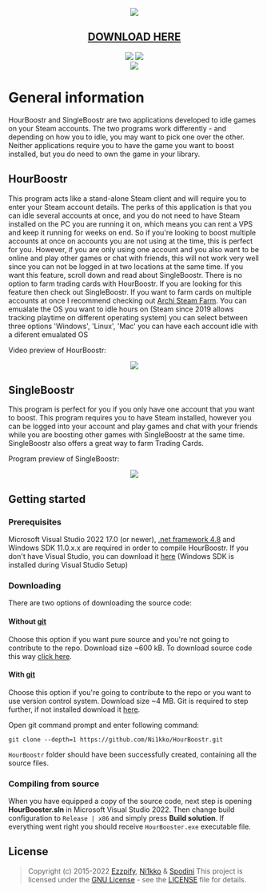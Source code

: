 <p align="center">
  <img src="https://i.imgur.com/1Py0CWT.png"/>
</p>
 
<p align="center">
  <h2 align="center"><a href="https://github.com/Ni1kko/HourBoostr/releases">DOWNLOAD HERE</a></h2>
</p>

<p align="center">
  <img src="https://img.shields.io/github/release/Ni1kko/HourBoostr.svg?label=Latest"/>
  <img src="https://img.shields.io/github/downloads/Ni1kko/HourBoostr/latest/total.svg?label=Downloads%20for%20latest"/>
  <br/>
  <img src="https://img.shields.io/github/license/Ni1kko/HourBoostr.svg?label=License"/>
</p>

# General information
HourBoostr and SingleBoostr are two applications developed to idle games on your Steam accounts. The two programs work differently - and depending on how you to idle, you may want to pick one over the other. Neither applications require you to have the game you want to boost installed, but you do need to own the game in your library.

## HourBoostr
This program acts like a stand-alone Steam client and will require you to enter your Steam account details. The perks of this application is that you can idle several accounts at once, and you do not need to have Steam installed on the PC you are running it on, which means you can rent a VPS and keep it running for weeks on end. So if you're looking to boost multiple accounts at once on accounts you are not using at the time, this is perfect for you. However, if you are only using one account and you also want to be online and play other games or chat with friends, this will not work very well since you can not be logged in at two locations at the same time. If you want this feature, scroll down and read about SingleBoostr. There is no option to farm trading cards with HourBoostr. If you are looking for this feature then check out SingleBoostr. If you want to farm cards on multiple accounts at once I recommend checking out [Archi Steam Farm](https://github.com/JustArchi/ArchiSteamFarm). You can emualate the OS you want to idle hours on (Steam since 2019 allows tracking playtime on different operating system) you can select between three options 'Windows', 'Linux', 'Mac' you can have each account idle with a diferent emualated OS

Video preview of HourBoostr: 
<p align="center">
  <a href="https://www.youtube.com/watch?v=eqhPBEVMPDM"><img src="https://i.imgur.com/kRr5QhO.png"/></a>
</p>

## SingleBoostr
This program is perfect for you if you only have one account that you want to boost. This program requires you to have Steam installed, however you can be logged into your account and play games and chat with your friends while you are boosting other games with SingleBoostr at the same time. SingleBoostr also offers a great way to farm Trading Cards.

Program preview of SingleBoostr: 

<p align="center">
  <img src="https://i.imgur.com/DJAn1iV.png"/> 
</p>

## Getting started

### Prerequisites
Microsoft Visual Studio 2022 17.0 (or newer), <a href="https://dotnet.microsoft.com/en-us/download/dotnet-framework/net48">.net framework 4.8</a> and Windows SDK 11.0.x.x are required in order to compile HourBoostr. If you don't have Visual Studio, you can download it <a href="https://visualstudio.microsoft.com/vs/">here</a> (Windows SDK is installed during Visual Studio Setup)

### Downloading
There are two options of downloading the source code:

#### Without [git](https://git-scm.com)
Choose this option if you want pure source and you're not going to contribute to the repo. Download size ~600 kB.
To download source code this way [click here](https://github.com/Ni1kko/HourBoostr/archive/master.zip).

#### With [git](https://git-scm.com)
Choose this option if you're going to contribute to the repo or you want to use version control system. Download size ~4 MB. Git is required to step further, if not installed download it [here](https://git-scm.com).

Open git command prompt and enter following command:

    git clone --depth=1 https://github.com/Ni1kko/HourBoostr.git

`HourBoostr` folder should have been successfully created, containing all the source files.

### Compiling from source
When you have equipped a copy of the source code, next step is opening **HourBooster.sln** in Microsoft Visual Studio 2022.
Then change build configuration to `Release | x86` and simply press **Build solution**.
If everything went right you should receive `HourBooster.exe` executable file.

## License
> Copyright (c) 2015-2022 [Ezzpify](https://github.com/Ezzpify), [Ni1kko](https://github.com/Ni1kko) & [Spodini](https://github.com/Spodini)
This project is licensed under the [GNU License](https://opensource.org/licenses/gnu-license.php) - see the [LICENSE](https://github.com/Ni1kko/HourBoostr/blob/master/LICENSE) file for details.
